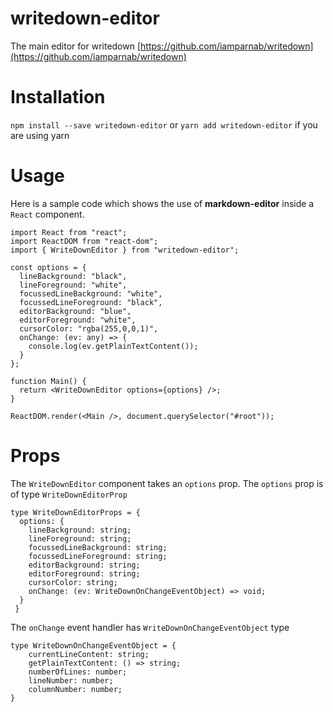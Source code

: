 # writedown-editor

The main editor for writedown [https://github.com/iamparnab/writedown](https://github.com/iamparnab/writedown)

# Installation

`npm install --save writedown-editor`
or
`yarn add writedown-editor`
if you are using yarn

# Usage

Here is a sample code which shows the use of **markdown-editor** inside a `React` component.

```
import React from "react";
import ReactDOM from "react-dom";
import { WriteDownEditor } from "writedown-editor";

const options = {
  lineBackground: "black",
  lineForeground: "white",
  focussedLineBackground: "white",
  focussedLineForeground: "black",
  editorBackground: "blue",
  editorForeground: "white",
  cursorColor: "rgba(255,0,0,1)",
  onChange: (ev: any) => {
    console.log(ev.getPlainTextContent());
  }
};

function Main() {
  return <WriteDownEditor options={options} />;
}

ReactDOM.render(<Main />, document.querySelector("#root"));
```

# Props

The `WriteDownEditor` component takes an `options` prop.
The `options` prop is of type `WriteDownEditorProp`

```
type WriteDownEditorProps = {
  options: {
    lineBackground: string;
    lineForeground: string;
    focussedLineBackground: string;
    focussedLineForeground: string;
    editorBackground: string;
    editorForeground: string;
    cursorColor: string;
    onChange: (ev: WriteDownOnChangeEventObject) => void;
  }
 }
```

The `onChange` event handler has `WriteDownOnChangeEventObject` type

```
type WriteDownOnChangeEventObject = {
    currentLineContent: string;
    getPlainTextContent: () => string;
    numberOfLines: number;
    lineNumber: number;
    columnNumber: number;
}
```
